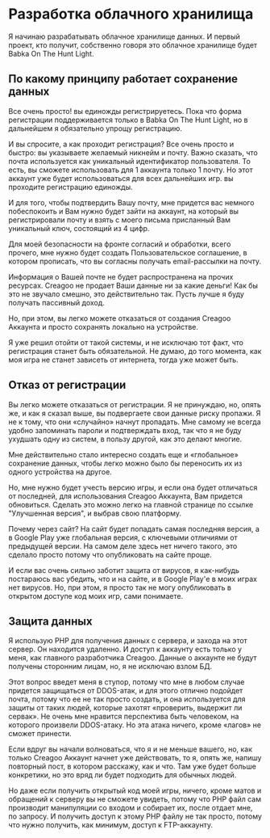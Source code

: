 # Разработка облачного хранилища

Я начинаю разрабатывать облачное хранилище данных.
И первый проект, кто получит, собственно говоря это облачное хранилище будет Babka On The Hunt Light.

## По какому принципу работает сохранение данных

Все очень просто! вы единожды регистрируетесь. Пока что форма регистрации поддерживается
только в Babka On The Hunt Light, но в дальнейшем я обязательно упрощу регистрацию.

И вы спросите, а как проходит регистрация? Все очень просто и быстро: вы указываете желаемый никнейм и почту. Важно
сказать, что почта используется как уникальный идентификатор пользователя. То есть, вы сможете использовать для 1
аккаунта только 1 почту. Но этот аккаунт уже будет использоваться для всех дальнейших игр. вы проходите регистрацию
единожды.

И для того, чтобы подтвердить Вашу почту, мне придется вас немного побеспокоить и Вам нужно будет зайти на аккаунт,
на который вы регистрировали почту и взять с моего письма присланный Вам уникальный ключ, состоящий из 4 цифр.

Для моей безопасности на фронте согласий и обработки, всего прочего, мне нужно будет создать Пользовательское
соглашение, в котором прописать, что вы согласны получать email-рассылки на почту.

Информация о Вашей почте не будет распространена на прочих ресурсах. Creagoo не продает Ваши данные ни за какие
деньги! Как бы это не звучало смешно, это действительно так. Пусть лучше я буду получать пассивный доход.

Но, при этом, вы легко можете отказаться от создания Creagoo Аккаунта и просто сохранять локально на устройстве.

Я уже решил отойти от такой системы, и не исключаю тот факт, что регистрация станет быть обязательной. Не думаю, до
того момента, как моя игра не станет зависеть от интернета, тогда уже может быть.

## Отказ от регистрации

Вы легко можете отказаться от регистрации. Я не принуждаю, но, опять же, и как я сказал выше, вы подвергаете свои
данные риску пропажи. Я не к тому, что они «случайно» начнут пропадать. Мне самому не всегда удобно запоминать
пароли и подтверждать вход, так что я не буду ухудшать одну из систем, в пользу другой, как это делают многие.

Мне действительно стало интересно создать еще и «глобальное» сохранение данных, чтобы легко можно было бы переносить
их из одного устройства на другое.

Но, мне нужно будет учесть версию игры, и если она будет отличаться от последней, для использования Creagoo Аккаунта,
Вам придется обновиться. Сделать это можно легко на главной странице по ссылке "Улучшенная версия", и выбрав свою
платформу.

Почему через сайт? На сайт будет попадать самая последняя версия, а в Google Play уже глобальная версия, с ключевыми
отличиями от предыдущей версии. На самом деле здесь нет ничего такого, это сделало просто потому что опубликовать на
сайте проще.

И если вас очень сильно заботит защита от вирусов, я как-нибудь постараюсь вас убедить, что и на сайте, и в Google
Play'е в моих играх нет вирусов. Но, при этом, я просто так не могу опубликовать в открытом доступе код моих игр,
сами понимаете.

## Защита данных

Я использую PHP для получения данных с сервера, и захода на этот сервер. Он находится удаленно. И доступ к аккаунту
есть только у меня, как главного разработчика Creagoo. Данные о аккаунте не будут получены сторонним лицам, но, я не
исключаю взлом БД.

Этот вопрос введет меня в ступор, потому что мне в любом случае придется защищаться от DDOS-атак, и для этого отлично
подойдет почта, потому что ее не так просто создать, и она используется для защиты от таких людей, которые захотят
«проверить, выдержит ли сервак». Не очень мне нравится перспектива быть человеком, на которого произвели DDOS-атаку.
Но эта атака ничего, кроме «лагов» не сможет принести.

Если вдруг вы начали волноваться, что я и не меньше вашего, но, как только Creagoo Аккаунт начнет уже действовать, то
я, опять же, напишу повторный пост, в котором расскажу, как и что. Там уже будет больше конкретики, но это вряд ли
будет подходить для обычных людей.

Но даже если получить открытый код моей игры, ничего, кроме матов и обращений к серверу вы не сможете увидеть, потому
что PHP файл сам производит манипуляции со входом и собирает их, после отдает мне, по запросу. И получить доступ к
этому PHP файлу не так просто, потому что нужно получить, как минимум, доступ к FTP-аккаунту.
